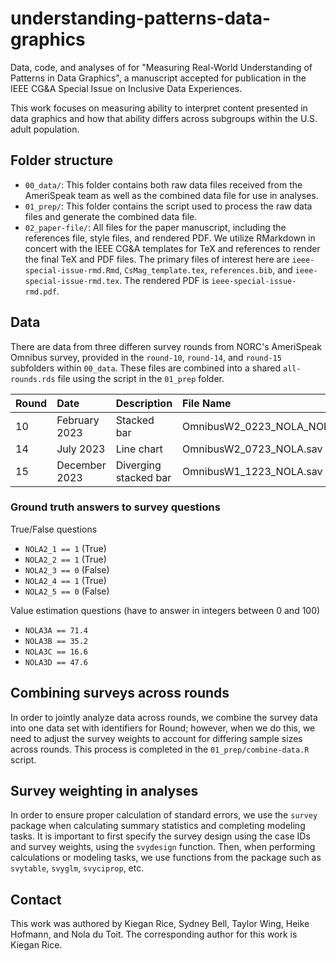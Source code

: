 # understanding-patterns-data-graphics

Data, code, and analyses of for "Measuring Real-World Understanding of Patterns in Data Graphics", a manuscript accepted for publication in the IEEE CG&A Special Issue on Inclusive Data Experiences.  

This work focuses on measuring ability to interpret content presented in data graphics and how that ability differs across subgroups within the U.S. adult population. 

## Folder structure

-   `00_data/`: This folder contains both raw data files received from the AmeriSpeak team as well as the combined data file for use in analyses.
-   `01_prep/`: This folder contains the script used to process the raw data files and generate the combined data file.
-   `02_paper-file/`: All files for the paper manuscript, including the references file, style files, and rendered PDF. We utilize RMarkdown in concert with the IEEE CG&A templates for TeX and references to render the final TeX and PDF files. The primary files of interest here are `ieee-special-issue-rmd.Rmd`, `CsMag_template.tex`, `references.bib`, and `ieee-special-issue-rmd.tex`. The rendered PDF is `ieee-special-issue-rmd.pdf`. 

## Data

There are data from three differen survey rounds from NORC's AmeriSpeak Omnibus survey, provided in the `round-10`, `round-14`, and `round-15` subfolders within `00_data`. These files are combined into a shared `all-rounds.rds` file using the script in the `01_prep` folder.


| Round | Date          | Description           | File Name                              |
|:-----------------|:-----------------|:-----------------|:-----------------|
| 10    | February 2023 | Stacked bar           | OmnibusW2_0223_NOLA_NOLA3B_updated.sav |
| 14    | July 2023     | Line chart            | OmnibusW2_0723_NOLA.sav                |
| 15    | December 2023 | Diverging stacked bar | OmnibusW1_1223_NOLA.sav                |


### Ground truth answers to survey questions

True/False questions

-   `NOLA2_1 == 1` (True)
-   `NOLA2_2 == 1` (True)
-   `NOLA2_3 == 0` (False)
-   `NOLA2_4 == 1` (True)
-   `NOLA2_5 == 0` (False)

Value estimation questions (have to answer in integers between 0 and 100)

-   `NOLA3A == 71.4`
-   `NOLA3B == 35.2`
-   `NOLA3C == 16.6`
-   `NOLA3D == 47.6`

## Combining surveys across rounds

In order to jointly analyze data across rounds, we combine the survey data into one data set with identifiers for Round; however, when we do this, we need to adjust the survey weights to account for differing sample sizes across rounds. This process is completed in the `01_prep/combine-data.R` script.  

## Survey weighting in analyses

In order to ensure proper calculation of standard errors, we use the `survey` package when calculating summary statistics and completing modeling tasks. It is important to first specify the survey design using the case IDs and survey weights, using the `svydesign` function. Then, when performing calculations or modeling tasks, we use functions from the package such as `svytable`, `svyglm`, `svyciprop`, etc.

## Contact  

This work was authored by Kiegan Rice, Sydney Bell, Taylor Wing, Heike Hofmann, and Nola du Toit. The corresponding author for this work is Kiegan Rice.  

